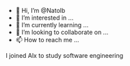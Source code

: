 - 👋 Hi, I’m @Natolb
- 👀 I’m interested in ...
- 🌱 I’m currently learning ...
- 💞️ I’m looking to collaborate on ...
- 📫 How to reach me ...

<!---
Natolb/Natolb is a ✨ special ✨ repository because its `README.md` (this file) appears on your GitHub profile.
You can click the Preview link to take a look at your changes.
--->
I joined Alx to study software engineering 
